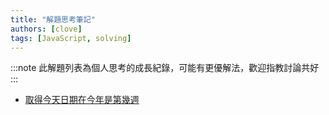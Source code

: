 ```yaml
---
title: "解題思考筆記"
authors: [clove]
tags: [JavaScript, solving]
---
```

:::note
此解題列表為個人思考的成長紀錄，可能有更優解法，歡迎指教討論共好
:::

- [取得今天日期在今年是第幾週](./getTodayWeekNumber.md)